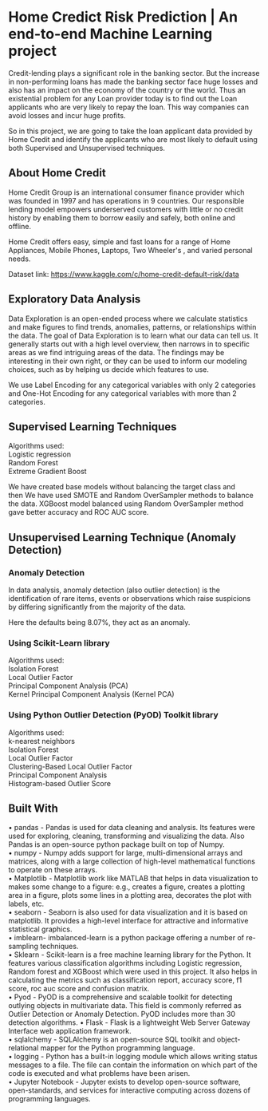 # Home Credict Risk Prediction | An end-to-end Machine Learning project

Credit-lending plays a significant role in the banking sector. But the increase in non-performing loans has made the banking sector face huge losses and also has an impact on the economy of the country or the world. Thus an existential problem for any Loan provider today is to find out the Loan applicants who are very likely to repay the loan. This way companies can avoid losses and incur huge profits. 

So in this project, we are going to take the loan applicant data provided by Home Credit and identify the applicants who are most likely to default using both Supervised and Unsupervised techniques.

## About Home Credit 

Home Credit Group is an international consumer finance provider which was founded in 1997 and has operations in 9 countries. Our responsible lending model empowers underserved customers with little or no credit history by enabling them to borrow easily and safely, both online and offline. 

Home Credit offers easy, simple and fast loans for a range of Home Appliances, Mobile Phones, Laptops, Two Wheeler's , and varied personal needs. 

Dataset link: https://www.kaggle.com/c/home-credit-default-risk/data

## Exploratory Data Analysis

Data Exploration is an open-ended process where we calculate statistics and make figures to find trends, anomalies, patterns, or relationships within the data. The goal of Data Exploration is to learn what our data can tell us. It generally starts out with a high level overview, then narrows in to specific areas as we find intriguing areas of the data. The findings may be interesting in their own right, or they can be used to inform our modeling choices, such as by helping us decide which features to use.

We use Label Encoding for any categorical variables with only 2 categories and One-Hot Encoding for any categorical variables with more than 2 categories.

## Supervised Learning Techniques

Algorithms used: <br>
Logistic regression <br>
Random Forest <br>
Extreme Gradient Boost

We have created base models without balancing the target class and then We have used SMOTE and Random OverSampler methods to balance the data.
XGBoost model balanced using Random OverSampler method gave better accuracy and ROC AUC score.

## Unsupervised Learning Technique (Anomaly Detection)

### Anomaly Detection

In data analysis, anomaly detection (also outlier detection) is the identification of rare items, events or observations which raise suspicions by differing significantly from the majority of the data.

Here the defaults being 8.07%, they act as an anomaly.

### Using Scikit-Learn library 

Algorithms used:  <br>
Isolation Forest  <br>
Local Outlier Factor  <br>
Principal Component Analysis (PCA)  <br>
Kernel Principal Component Analysis (Kernel PCA)


### Using Python Outlier Detection (PyOD) Toolkit library 

Algorithms used:<br>
k-nearest neighbors <br>
Isolation Forest<br>
Local Outlier Factor<br>
Clustering-Based Local Outlier Factor<br>
Principal Component Analysis <br>
Histogram-based Outlier Score<br>

## Built With
•	pandas - Pandas is used for data cleaning and analysis. Its features were used for exploring, cleaning, transforming and visualizing the data. Also Pandas is an open-source python package built on top of Numpy. <br>
•	numpy - Numpy adds support for large, multi-dimensional arrays and matrices, along with a large collection of high-level mathematical functions to operate on these arrays.<br>
•	Matplotlib - Matplotlib work like MATLAB that helps in data visualization to makes some change to a figure: e.g., creates a figure, creates a plotting area in a figure, plots some lines in a plotting area, decorates the plot with labels, etc.<br>
•	seaborn - Seaborn is also used for data visualization and it is based on matplotlib. It provides a high-level interface for attractive and informative statistical graphics.<br>
•	imblearn- imbalanced-learn is a python package offering a number of re-sampling techniques.<br>
•	Sklearn - Scikit-learn is a free machine learning library for the Python. It features various classification algorithms including Logistic regression, Random forest and XGBoost which were used in this project. It also helps in calculating the metrics such as classification report, accuracy score, f1 score, roc auc score and confusion matrix.<br>
•	Pyod - PyOD is a comprehensive and scalable toolkit for detecting outlying objects in multivariate data. This field is commonly referred as Outlier Detection or Anomaly Detection. PyOD includes more than 30 detection algorithms.
•	Flask - Flask is a lightweight Web Server Gateway Interface web application framework.<br>
•	sqlalchemy - SQLAlchemy is an open-source SQL toolkit and object-relational mapper for the Python programming language.<br>
•	logging - Python has a built-in logging module which allows writing status messages to a file. The file can contain the information on which part of the code is executed and what problems have been arisen.<br>
•	Jupyter Notebook - Jupyter exists to develop open-source software, open-standards, and services for interactive computing across dozens of programming languages.
